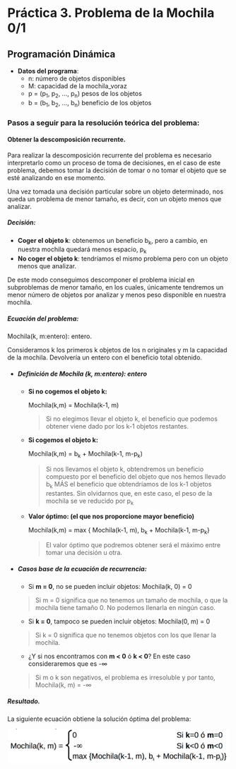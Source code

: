 # Práctica 3. Problema de la Mochila 0/1
## Programación Dinámica

- **Datos del programa**:
  - n: número de objetos disponibles
  - M: capacidad de la mochila_voraz
  - p = (p<sub>1</sub>, p<sub>2</sub>, ..., p<sub>n</sub>) pesos de los objetos
  - b = (b<sub>1</sub>, b<sub>2</sub>, ..., b<sub>n</sub>) beneficio de los objetos

### Pasos a seguir para la resolución teórica del problema:

  #### Obtener la descomposición recurrente.
Para realizar la descomposición recurrente del problema es necesario interpretarlo como un proceso de toma de decisiones, en el caso de este problema, debemos tomar la decisión de tomar o no tomar el objeto que se esté analizando en ese momento.

Una vez tomada una decisión particular sobre un objeto determinado, nos queda un problema de menor tamaño, es decir, con un objeto menos que analizar.

##### Decisión:

- **Coger el objeto k**: obtenemos un beneficio b<sub>k</sub>, pero a cambio, en nuestra mochila quedará menos espacio, p<sub>k</sub>
- **No coger el objeto k**: tendríamos el mismo problema pero con un objeto menos que analizar.

De este modo conseguimos descomponer el problema inicial en subproblemas de menor tamaño, en los cuales, únicamente tendremos un menor número de objetos por analizar y menos peso disponible en nuestra mochila.

##### Ecuación del problema:

Mochila(k, m:entero): entero.

Consideramos k los primeros k objetos de los n originales y m la capacidad de la mochila. Devolvería un entero con el beneficio total obtenido.

- ##### Definición de Mochila (k, m:entero): entero
  - **Si no cogemos el objeto k:**

    Mochila(k,m) = Mochila(k-1, m)

    > Si no elegimos llevar el objeto k, el beneficio que podemos obtener viene dado por los k-1 objetos restantes.
  - **Si cogemos el objeto k:**

    Mochila(k,m) = b<sub>k</sub> + Mochila(k-1, m-p<sub>k</sub>)

    > Si nos llevamos el objeto k, obtendremos un beneficio compuesto por el beneficio del objeto que nos hemos llevado b<sub>k</sub> MÁS el beneficio que obtendríamos de los k-1 objetos restantes. Sin olvidarnos que, en este caso, el peso de la mochila se ve reducido por p<sub>k</sub>
  - **Valor óptimo: (el que nos proporcione mayor beneficio)**

    Mochila(k,m) = max { Mochila(k-1, m), b<sub>k</sub> + Mochila(k-1, m-p<sub>k</sub>}

      > El valor óptimo que podremos obtener será el máximo entre tomar una decisión u otra.

- ##### Casos base de la ecuación de recurrencia:
  - Si **m = 0**, no se pueden incluir objetos: Mochila(k, 0) = 0
  > Si m = 0 significa que no tenemos un tamaño de mochila, o que la mochila tiene tamaño 0. No podemos llenarla en ningún caso.

  - Si **k = 0**, tampoco se pueden incluir objetos: Mochila(0, m) = 0
  > Si k = 0 significa que no tenemos objetos con los que llenar la mochila.

  - ¿Y si nos encontramos con **m < 0** ó **k < 0**? En este caso consideraremos que es -∞
  > Si m o k son negativos, el problema es irresoluble y por tanto, Mochila(k, m) = -∞

##### Resultado.
La siguiente ecuación obtiene la solución óptima del problema:

![alt text](https://github.com/louri91/ALG201516/raw/master/ecuacion.png "Resultado, ecuación de recurrencia")
